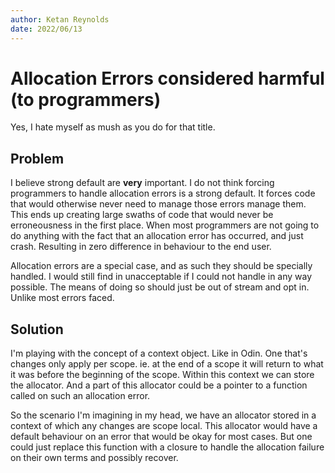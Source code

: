 ```yaml
---
author: Ketan Reynolds
date: 2022/06/13
---
```


# Allocation Errors considered harmful (to programmers)

Yes, I hate myself as mush as you do for that title.

## Problem

I believe strong default are **very** important.
I do not think forcing programmers to handle allocation errors is a strong default.
It forces code that would otherwise never need to manage those errors manage them.
This ends up creating large swaths of code that would never be erroneousness in the first place.
When most programmers are not going to do anything with the fact that an allocation error has occurred, and just crash.
Resulting in zero difference in behaviour to the end user.

Allocation errors are a special case, and as such they should be specially handled.
I would still find in unacceptable if I could not handle in any way possible.
The means of doing so should just be out of stream and opt in. Unlike most errors faced.

## Solution

I'm playing with the concept of a context object. Like in Odin.
One that's changes only apply per scope. ie. at the end of a scope it will return to what it was before the beginning of the scope.
Within this context we can store the allocator.
And a part of this allocator could be a pointer to a function called on such an allocation error.

So the scenario I'm imagining in my head, we have an allocator stored in a context of which any changes are scope local.
This allocator would have a default behaviour on an error that would be okay for most cases.
But one could just replace this function with a closure to handle the allocation failure on their own terms and possibly recover.
